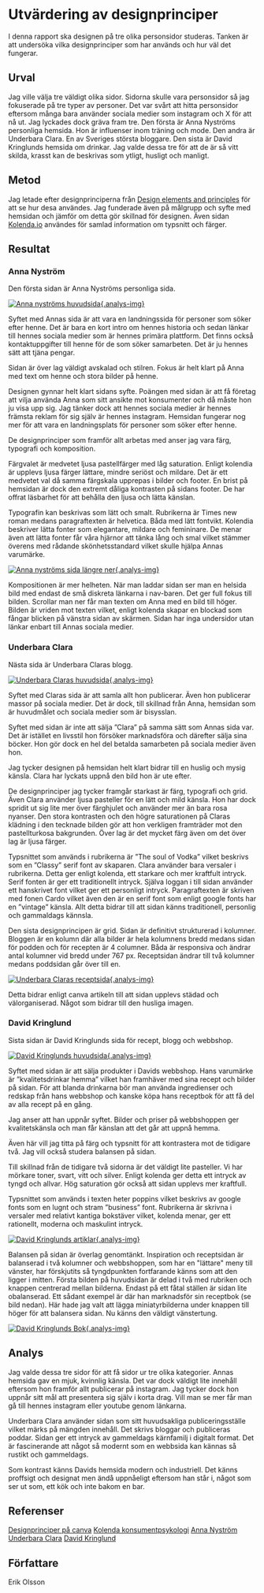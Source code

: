 Utvärdering av designprinciper
=======================

I denna rapport ska designen på tre olika personsidor studeras. Tanken är att undersöka vilka designprinciper som har används och hur väl det fungerar.

Urval
-----------------------

Jag ville välja tre väldigt olika sidor. Sidorna skulle vara personsidor så jag fokuserade på tre typer av personer. Det var svårt att hitta personsidor eftersom många bara använder sociala medier som instagram och X för att nå ut. Jag lyckades dock gräva fram tre. Den första är Anna Nyströms personliga hemsida. Hon är influenser inom träning och mode. Den andra är Underbara Clara. En av Sveriges största bloggare. Den sista är David Kringlunds hemsida om drinkar. Jag valde dessa tre för att de är så vitt skilda, krasst kan de beskrivas som ytligt, husligt och manligt.

Metod
-----------------------

Jag letade efter designprinciperna från [Design elements and principles](https://www.canva.com/learn/design-elements-principles/) för att se hur desa användes. Jag funderade även på målgrupp och syfte med hemsidan och jämför om detta gör skillnad för designen. Även sidan [Kolenda.io](https://www.kolenda.io/guides) användes för samlad information om typsnitt och färger.

Resultat
-----------------------

### Anna Nyström

Den första sidan är Anna Nyströms personliga sida.

[![Anna nyströms huvudsida](%assets_url%/img/annaMain.jpg){.analys-img}](http://annanystrom.com)

Syftet med Annas sida är att vara en landningssida för personer som söker efter henne. Det är bara en kort intro om hennes historia och sedan länkar till hennes sociala medier som är hennes primära plattform. Det finns också kontaktuppgifter till henne för de som söker samarbeten. Det är ju hennes sätt att tjäna pengar.

Sidan är över lag väldigt avskalad och stilren. Fokus är helt klart på Anna med text om henne och stora bilder på henne.

Designen gynnar helt klart sidans syfte. Poängen med sidan är att få företag att vilja använda Anna som sitt ansikte mot konsumenter och då måste hon ju visa upp sig. Jag tänker dock att hennes sociala medier är hennes främsta reklam för sig själv är hennes instagram. Hemsidan fungerar nog mer för att vara en landningsplats för personer som söker efter henne.

De designprinciper som framför allt arbetas med anser jag vara färg, typografi och komposition.

Färgvalet är medvetet ljusa pastellfärger med låg saturation. Enligt kolendia är upplevs ljusa färger lättare, mindre seriöst och mildare. Det är ett medvetet val då samma färgskala upprepas i bilder och footer. En brist på hemsidan är dock den extremt dåliga kontrasten på sidans footer. De har offrat läsbarhet för att behålla den ljusa och lätta känslan.

Typografin kan beskrivas som lätt och smalt. Rubrikerna är Times new roman medans paragraftexten är helvetica. Båda med lätt fontvikt. Kolendia beskriver lätta fonter som elegantare, mildare och femininare. De menar även att lätta fonter får våra hjärnor att tänka lång och smal vilket stämmer överens med rådande skönhetsstandard vilket skulle hjälpa Annas varumärke.

[![Anna nyströms sida längre ner](%assets_url%/img/annaLater.jpg){.analys-img}](http://annanystrom.com)

Kompositionen är mer helheten. När man laddar sidan ser man en helsida bild med endast de små diskreta länkarna i nav-baren. Det ger full fokus till bilden. Scrollar man ner får man texten om Anna med en bild till höger. Bilden är vriden mot texten vilket, enligt kolenda skapar en blockad som fångar blicken på vänstra sidan av skärmen.
Sidan har inga undersidor utan länkar enbart till Annas sociala medier.

### Underbara Clara

Nästa sida är Underbara Claras blogg.

[![Underbara Claras huvudsida](%assets_url%/img/claraMain.jpg){.analys-img}](http://underbaraclaras.se)

Syftet med Claras sida är att samla allt hon publicerar. Även hon publicerar massor på sociala medier. Det är dock, till skillnad från Anna, hemsidan som är huvudmålet och sociala medier som är bisysslan. 

Syftet med sidan är inte att sälja ”Clara” på samma sätt som Annas sida var. Det är istället en livsstil hon försöker marknadsföra och därefter sälja sina böcker. Hon gör dock en hel del betalda samarbeten på sociala medier även hon.

Jag tycker designen på hemsidan helt klart bidrar till en huslig och mysig känsla. Clara har lyckats uppnå den bild hon är ute efter.

De designprinciper jag tycker framgår starkast är färg, typografi och grid. Även Clara använder ljusa pasteller för en lätt och mild känsla. Hon har dock spridit ut sig lite mer över färghjulet och använder mer än bara rosa nyanser. Den stora kontrasten och den högre saturationen på Claras klädning i den tecknade bilden gör att hon verkligen framträder mot den pastellturkosa bakgrunden. Över lag är det mycket färg även om det över lag är ljusa färger.

Typsnittet som används i rubrikerna är ”The soul of Vodka” vilket beskrivs som en ”Classy” serif font av skaparen. Clara använder bara versaler i rubrikerna. Detta ger enligt kolenda, ett starkare och mer kraftfult intryck. Serif fonten är ger ett traditionellt intryck. Själva loggan i till sidan använder ett hanskrivet font vilket ger ett personligt intryck. Paragraftexten är skriven med fonen Cardo vilket även den är en serif font som enligt google fonts har en ”vintage” känsla. Allt detta bidrar till att sidan känns traditionell, personlig och gammaldags kännsla.

Den sista designprincipen är grid. Sidan är definitivt strukturerad i kolumner. Bloggen är en kolumn där alla bilder är hela kolumnens bredd medans sidan för podden och för recepten är 4 columner. Båda är responsiva och ändrar antal kolumner vid bredd under 767 px. Receptsidan ändrar till två kolumner medans poddsidan går över till en.

[![Underbara Claras receptsida](%assets_url%/img/claraLater.jpg){.analys-img}](https://underbaraclaras.se/kategori/claras-recept/)

Detta bidrar enligt canva artikeln till att sidan upplevs städad och välorganiserad. Något som bidrar till den husliga imagen.

### David Kringlund

Sista sidan är David Kringlunds sida för recept, blogg och webbshop.

[![David Kringlunds huvudsida](%assets_url%/img/kringlundMain.jpg){.analys-img}](https://davidkringlund.se/)

Syftet med sidan är att sälja produkter i Davids webbshop. Hans varumärke är ”kvalitetsdrinkar hemma” vilket han framhäver med sina recept och bilder på sidan.  För att blanda drinkarna bör man använda ingredienser och redskap från hans webbshop och kanske köpa hans receptbok för att få del av alla recept på en gång.

Jag anser att han uppnår syftet. Bilder och priser på webbshoppen ger kvalitetskänsla och man får känslan att det går att uppnå hemma.

Även här vill jag titta på färg och typsnitt för att kontrastera mot de tidigare två. Jag vill också studera balansen på sidan.

Till skillnad från de tidigare två sidorna är det väldigt lite pasteller. Vi har mörkare toner, svart, vitt och silver. Enligt kolenda ger detta ett intryck av tyngd och allvar. Hög saturation gör också att sidan upplevs mer kraftfull.

Typsnittet som används i texten heter poppins vilket beskrivs av google fonts som en lugnt och stram ”business” font. Rubrikerna är skrivna i versaler med relativt kantiga bokstäver vilket, kolenda menar, ger ett rationellt, moderna och maskulint intryck.

[![David Kringlunds artiklar](%assets_url%/img/kringlundLater.jpg){.analys-img}](https://davidkringlund.se/blogs/inspiration)

Balansen på sidan är överlag genomtänkt. Inspiration och receptsidan är balanserad i två kolumner och webbshoppen, som har en "lättare" meny till vänster, har förskjutits så tyngdpunkten fortfarande känns som att den ligger i mitten. Första bilden på huvudsidan är delad i två med rubriken och knappen centrerad mellan bilderna. Endast på ett fåtal ställen är sidan lite obalanserad. Ett sådant exempel är där han marknadsför sin receptbok (se bild nedan). Här hade jag valt att lägga miniatyrbilderna under knappen till höger för att balansera sidan. Nu känns den väldigt vänstertung.

[![David Kringlunds Bok](%assets_url%/img/kringlundBalans.jpg){.analys-img}](https://davidkringlund.se/)

Analys
-----------------------

Jag valde dessa tre sidor för att få sidor ur tre olika kategorier. Annas hemsida gav en mjuk, kvinnlig känsla. Det var dock väldigt lite innehåll eftersom hon framför allt publicerar på instagram. Jag tycker dock hon uppnår sitt mål att presentera sig själv i korta drag. Vill man se mer får man gå till hennes instagram eller youtube genom länkarna.

Underbara Clara använder sidan som sitt huvudsakliga publiceringsställe vilket märks på mängden innehåll. Det skrivs bloggar och publiceras poddar.  Sidan ger ett intryck av gammeldags kärnfamilj i digitalt format. Det är fascinerande att något så modernt som en webbsida kan kännas så rustikt och gammeldags.

Som kontrast känns Davids hemsida modern och industriell. Det känns proffsigt och designat men ändå uppnåeligt eftersom han står i, något som ser ut som, ett kök och inte bakom en bar.


Referenser
-----------------------

[Designprinciper på canva](https://www.canva.com/learn/design-elements-principles/)
[Kolenda konsumentpsykologi](https://www.kolenda.io/guides)
[Anna Nyström](http://annanystrom.com)
[Underbara Clara](http://underbaraclaras.se)
[David Kringlund](https://davidkringlund.se/)

Författare
-----------------------

Erik Olsson